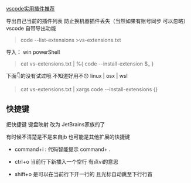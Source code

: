 [vscode实用插件推荐](https://zhuanlan.zhihu.com/p/441608260)


导出自己当前的插件列表 防止换机器插件丢失（当然如果有账号同步 可以忽略）
vscode 自带导出功能 
> code --list-extensions >vs-extensions.txt

导入：
win powerShell
> cat vs-extensions.txt | %{ code --install-extension $_ }

下面👇的没有试过哦 不知道好用不😯
linux | osx | wsl
> cat vs-extensions.txt | xargs code --install-extensions {}

## 快捷键

把快捷键 键盘映射 改为 JetBrains家族的了

有时候不清楚是不是来自jb 也可能是其他扩展的快捷键
- command+i : 代码智能提示
  command+ .

- ctrl+o 当前行下新插入一个空行 有点vi的意思
- shift+o 是可以在当前行下开一行的 且光标自动跳至下行行首

